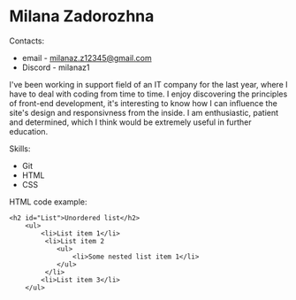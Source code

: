 # Milana Zadorozhna
Contacts: 
* email - milanaz.z12345@gmail.com
* Discord - milanaz1

I've been working in support field of an IT company for the last year, where I have to deal with coding from time to time. I enjoy discovering the principles of front-end development, it's interesting to know how I can influence the site's design and responsivness from the inside. I am enthusiastic, patient and determined, which I think would be extremely useful in further education. 

Skills: 
* Git
* HTML
* CSS

HTML code example: 
```
<h2 id="List">Unordered list</h2>
    <ul>
        <li>List item 1</li>
         <li>List item 2
            <ul>
                <li>Some nested list item 1</li>
            </ul>
         </li>
        <li>List item 3</li>
    </ul> 
```